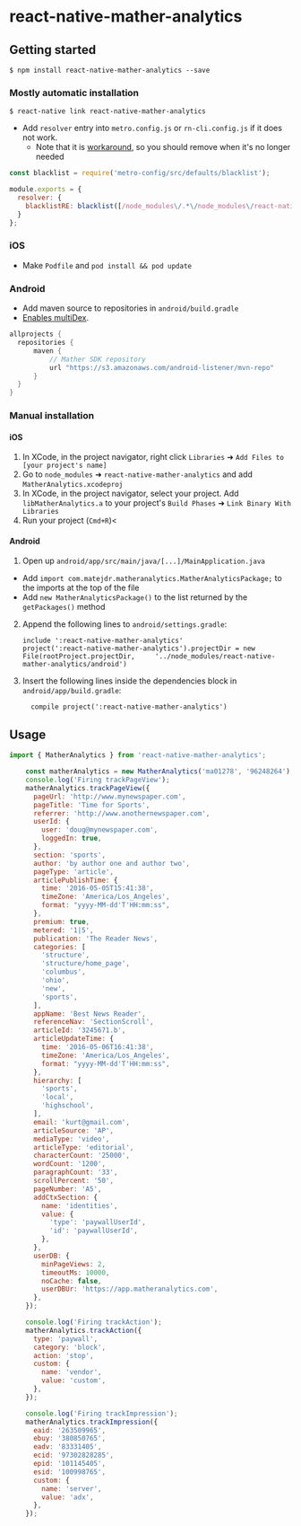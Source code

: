 # react-native-mather-analytics

## Getting started

`$ npm install react-native-mather-analytics --save`

### Mostly automatic installation

`$ react-native link react-native-mather-analytics`

- Add `resolver` entry into `metro.config.js` or `rn-cli.config.js` if it does not work.
  - Note that it is [workaround](https://github.com/facebook/react-native/issues/21242#issuecomment-445784118), so you should remove when it's no longer needed

```js
const blacklist = require('metro-config/src/defaults/blacklist');

module.exports = {
  resolver: {
    blacklistRE: blacklist([/node_modules\/.*\/node_modules\/react-native\/.*/])
  }
};
```

### iOS

- Make `Podfile` and `pod install && pod update`

### Android

- Add maven source to repositories in `android/build.gradle`
- [Enables multiDex](https://developer.android.com/studio/build/multidex).

```gradle
allprojects {
  repositories {
      maven {
          // Mather SDK repository
          url "https://s3.amazonaws.com/android-listener/mvn-repo"
      }
  }
}
```
### Manual installation


#### iOS

1. In XCode, in the project navigator, right click `Libraries` ➜ `Add Files to [your project's name]`
2. Go to `node_modules` ➜ `react-native-mather-analytics` and add `MatherAnalytics.xcodeproj`
3. In XCode, in the project navigator, select your project. Add `libMatherAnalytics.a` to your project's `Build Phases` ➜ `Link Binary With Libraries`
4. Run your project (`Cmd+R`)<

#### Android

1. Open up `android/app/src/main/java/[...]/MainApplication.java`
  - Add `import com.matejdr.matheranalytics.MatherAnalyticsPackage;` to the imports at the top of the file
  - Add `new MatherAnalyticsPackage()` to the list returned by the `getPackages()` method
2. Append the following lines to `android/settings.gradle`:
  	```
  	include ':react-native-mather-analytics'
  	project(':react-native-mather-analytics').projectDir = new File(rootProject.projectDir, 	'../node_modules/react-native-mather-analytics/android')
  	```
3. Insert the following lines inside the dependencies block in `android/app/build.gradle`:
  	```
      compile project(':react-native-mather-analytics')
  	```


## Usage
```javascript
import { MatherAnalytics } from 'react-native-mather-analytics';

    const matherAnalytics = new MatherAnalytics('ma01278', '96248264');
    console.log('Firing trackPageView');
    matherAnalytics.trackPageView({
      pageUrl: 'http://www.mynewspaper.com',
      pageTitle: 'Time for Sports',
      referrer: 'http://www.anothernewspaper.com',
      userId: {
        user: 'doug@mynewspaper.com',
        loggedIn: true,
      },
      section: 'sports',
      author: 'by author one and author two',
      pageType: 'article',
      articlePublishTime: {
        time: '2016-05-05T15:41:38',
        timeZone: 'America/Los_Angeles',
        format: "yyyy-MM-dd'T'HH:mm:ss",
      },
      premium: true,
      metered: '1|5',
      publication: 'The Reader News',
      categories: [
        'structure',
        'structure/home_page',
        'columbus',
        'ohio',
        'new',
        'sports',
      ],
      appName: 'Best News Reader',
      referenceNav: 'SectionScroll',
      articleId: '3245671.b',
      articleUpdateTime: {
        time: '2016-05-06T16:41:38',
        timeZone: 'America/Los_Angeles',
        format: "yyyy-MM-dd'T'HH:mm:ss",
      },
      hierarchy: [
        'sports',
        'local',
        'highschool',
      ],
      email: 'kurt@gmail.com',
      articleSource: 'AP',
      mediaType: 'video',
      articleType: 'editorial',
      characterCount: '25000',
      wordCount: '1200',
      paragraphCount: '33',
      scrollPercent: '50',
      pageNumber: 'A5',
      addCtxSection: {
        name: 'identities',
        value: {
          'type': 'paywallUserId',
          'id': 'paywallUserId',
        },
      },
      userDB: {
        minPageViews: 2,
        timeoutMs: 10000,
        noCache: false,
        userDBUr: 'https://app.matheranalytics.com',
      },
    });

    console.log('Firing trackAction');
    matherAnalytics.trackAction({
      type: 'paywall',
      category: 'block',
      action: 'stop',
      custom: {
        name: 'vendor',
        value: 'custom',
      },
    });

    console.log('Firing trackImpression');
    matherAnalytics.trackImpression({
      eaid: '263509965',
      ebuy: '380850765',
      eadv: '83331405',
      ecid: '97302828285',
      epid: '101145405',
      esid: '100998765',
      custom: {
        name: 'server',
        value: 'adx',
      },
    });

```
